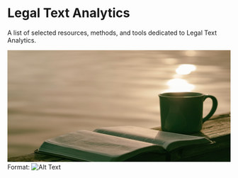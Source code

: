 # Legal Text Analytics
A list of selected resources, methods, and tools dedicated to Legal Text Analytics.

![Logo](/images/unsplashmainimage.png)
Format: ![Alt Text](url)
